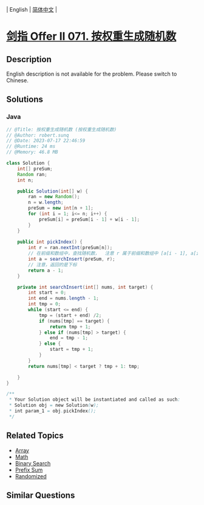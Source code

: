 
| English | [简体中文](README.md) |

# [剑指 Offer II 071. 按权重生成随机数](https://leetcode.cn//problems/cuyjEf/)

## Description

<p>English description is not available for the problem. Please switch to Chinese.</p>


## Solutions


### Java

```Java
// @Title: 按权重生成随机数 (按权重生成随机数)
// @Author: robert.sunq
// @Date: 2023-07-17 22:46:59
// @Runtime: 24 ms
// @Memory: 46.8 MB

class Solution {
    int[] preSum;
    Random ran;
    int n;

    public Solution(int[] w) {
        ran = new Random();
        n = w.length;
        preSum = new int[n + 1];
        for (int i = 1; i<= n; i++) {
            preSum[i] = preSum[i - 1] + w[i - 1];
        }
    }
    
    public int pickIndex() {
        int r = ran.nextInt(preSum[n]);
        // 在前缀和数组中，查找随机数，  注意 r 属于前缀和数组中 [a[i - 1], a[i]) ， 是在下标 i 的概率范围
        int a = searchInsert(preSum, r);
        // 注意，返回的是下标
        return a - 1;
    }

    private int searchInsert(int[] nums, int target) {
        int start = 0;
        int end = nums.length - 1;
        int tmp = 0;
        while (start <= end) {
            tmp = (start + end) /2;
            if (nums[tmp] == target) {
                return tmp + 1;
            } else if (nums[tmp] > target) {
                end = tmp - 1;
            } else {
                start = tmp + 1;
            }
        }
        return nums[tmp] < target ? tmp + 1: tmp;

    }
}

/**
 * Your Solution object will be instantiated and called as such:
 * Solution obj = new Solution(w);
 * int param_1 = obj.pickIndex();
 */
```



## Related Topics

- [Array](https://leetcode.cn//tag/array)
- [Math](https://leetcode.cn//tag/math)
- [Binary Search](https://leetcode.cn//tag/binary-search)
- [Prefix Sum](https://leetcode.cn//tag/prefix-sum)
- [Randomized](https://leetcode.cn//tag/randomized)

## Similar Questions


